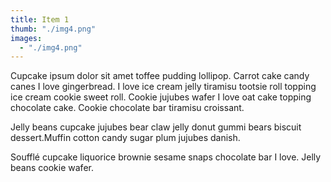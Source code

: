 ```yaml
---
title: Item 1
thumb: "./img4.png"
images:
  - "./img4.png"
---
```

Cupcake ipsum dolor sit amet toffee pudding lollipop. Carrot cake candy canes I love gingerbread. I love ice cream jelly tiramisu tootsie roll topping ice cream cookie sweet roll. Cookie jujubes wafer I love oat cake topping chocolate cake. Cookie chocolate bar tiramisu croissant.

Jelly beans cupcake jujubes bear claw jelly donut gummi bears biscuit dessert.Muffin cotton candy sugar plum jujubes danish.

Soufflé cupcake liquorice brownie sesame snaps chocolate bar I love. Jelly beans cookie wafer.